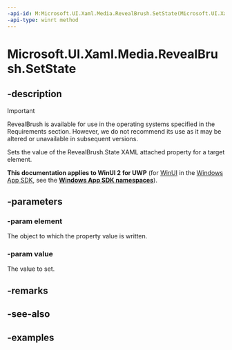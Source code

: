 ```yaml
---
-api-id: M:Microsoft.UI.Xaml.Media.RevealBrush.SetState(Microsoft.UI.Xaml.UIElement,Microsoft.UI.Xaml.Media.RevealBrushState)
-api-type: winrt method
---
```


<!-- Method syntax.
public void RevealBrush.SetState(UIElement element, RevealBrushState value)
-->

# Microsoft.UI.Xaml.Media.RevealBrush.SetState

## -description

> [!Important]
> RevealBrush is available for use in the operating systems specified in the Requirements section. However, we do not recommend its use as it may be altered or unavailable in subsequent versions.

Sets the value of the RevealBrush.State XAML attached property for a target element.

**This documentation applies to WinUI 2 for UWP** (for [WinUI](/windows/apps/winui/winui3/) in the [Windows App SDK](/windows/apps/windows-app-sdk/), see the **[Windows App SDK namespaces](/windows/windows-app-sdk/api/winrt/)**).

## -parameters

### -param element

The object to which the property value is written.

### -param value

The value to set.

## -remarks

## -see-also

## -examples

